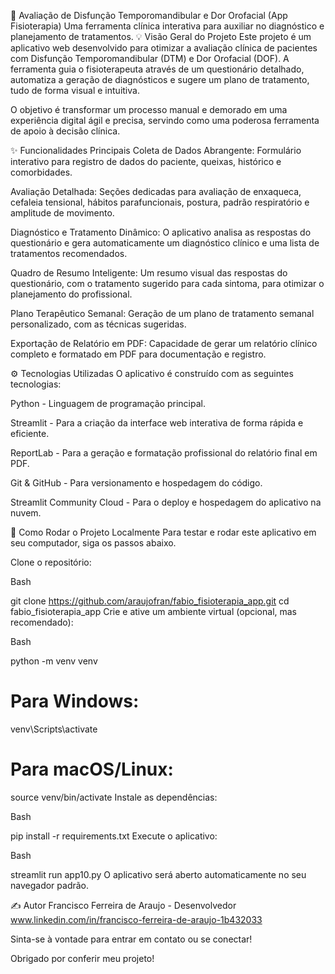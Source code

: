 🧠 Avaliação de Disfunção Temporomandibular e Dor Orofacial (App Fisioterapia)
Uma ferramenta clínica interativa para auxiliar no diagnóstico e planejamento de tratamentos.
💡 Visão Geral do Projeto
Este projeto é um aplicativo web desenvolvido para otimizar a avaliação clínica de pacientes com Disfunção Temporomandibular (DTM) e Dor Orofacial (DOF). A ferramenta guia o fisioterapeuta através de um questionário detalhado, automatiza a geração de diagnósticos e sugere um plano de tratamento, tudo de forma visual e intuitiva.

O objetivo é transformar um processo manual e demorado em uma experiência digital ágil e precisa, servindo como uma poderosa ferramenta de apoio à decisão clínica.

✨ Funcionalidades Principais
Coleta de Dados Abrangente: Formulário interativo para registro de dados do paciente, queixas, histórico e comorbidades.

Avaliação Detalhada: Seções dedicadas para avaliação de enxaqueca, cefaleia tensional, hábitos parafuncionais, postura, padrão respiratório e amplitude de movimento.

Diagnóstico e Tratamento Dinâmico: O aplicativo analisa as respostas do questionário e gera automaticamente um diagnóstico clínico e uma lista de tratamentos recomendados.

Quadro de Resumo Inteligente: Um resumo visual das respostas do questionário, com o tratamento sugerido para cada sintoma, para otimizar o planejamento do profissional.

Plano Terapêutico Semanal: Geração de um plano de tratamento semanal personalizado, com as técnicas sugeridas.

Exportação de Relatório em PDF: Capacidade de gerar um relatório clínico completo e formatado em PDF para documentação e registro.

⚙️ Tecnologias Utilizadas
O aplicativo é construído com as seguintes tecnologias:

Python - Linguagem de programação principal.

Streamlit - Para a criação da interface web interativa de forma rápida e eficiente.

ReportLab - Para a geração e formatação profissional do relatório final em PDF.

Git & GitHub - Para versionamento e hospedagem do código.

Streamlit Community Cloud - Para o deploy e hospedagem do aplicativo na nuvem.

🚀 Como Rodar o Projeto Localmente
Para testar e rodar este aplicativo em seu computador, siga os passos abaixo.

Clone o repositório:

Bash

git clone https://github.com/araujofran/fabio_fisioterapia_app.git
cd fabio_fisioterapia_app
Crie e ative um ambiente virtual (opcional, mas recomendado):

Bash

python -m venv venv
# Para Windows:
venv\Scripts\activate
# Para macOS/Linux:
source venv/bin/activate
Instale as dependências:

Bash

pip install -r requirements.txt
Execute o aplicativo:

Bash

streamlit run app10.py
O aplicativo será aberto automaticamente no seu navegador padrão.

✍️ Autor
Francisco Ferreira de Araujo - Desenvolvedor
www.linkedin.com/in/francisco-ferreira-de-araujo-1b432033


Sinta-se à vontade para entrar em contato ou se conectar!

Obrigado por conferir meu projeto!
